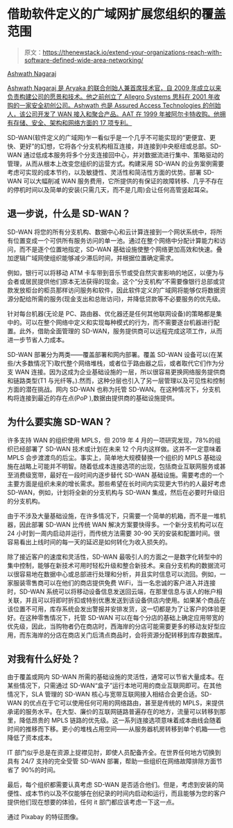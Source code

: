 # 借助软件定义的广域网扩展您组织的覆盖范围

> 原文：<https://thenewstack.io/extend-your-organizations-reach-with-software-defined-wide-area-networking/>

[](https://www.aryaka.com/)

[Ashwath Nagaraj](https://www.aryaka.com/)

[Ashwath Nagaraj 是 Aryaka 的联合创始人兼首席技术官，自 2009 年成立以来负责构建公司的愿景和技术。他之前创立了 Allegro Systems 思科在 2001 年收购的一家安全初创公司。Ashwath 也是 Assured Access Technologies 的创始人，该公司开发了 WAN 接入和聚合产品。AAT 在 1999 年被阿尔卡特收购。他拥有存储、安全、架构和网络方面的 17 项专利。](https://www.aryaka.com/)

[](https://www.aryaka.com/)[](https://www.aryaka.com/)

SD-WAN(软件定义的广域网)乍一看似乎是一个几乎不可能实现的“更便宜、更快、更好”的幻想，它将各个分支机构相互连接，并连接到中央枢纽或总部。SD-WAN 通过低成本服务将多个分支连接回中心，并对数据流进行集中、策略驱动的管理，从而从根本上改变您组织的运营方式。构建采用 SD-WAN 的业务案例需要考虑可实现的成本节约，以及敏捷性、灵活性和简洁性方面的优势。部署 SD-WAN 可以大幅削减 WAN 服务费用，它所提供的有保证的故障转移、几乎不存在的停机时间以及简单的安装(只需几天，而不是几周)会让任何高管竖起耳朵。

## 退一步说，什么是 SD-WAN？

SD-WAN 将您的所有分支机构、数据中心和云计算连接到一个网状系统中，将所有位置变成一个可供所有服务访问的单一池。通过在整个网络中分配计算能力和访问，而不是逐个位置地指定，SD-WAN 基础设施使整个网络更加高效和快速。叠加逻辑广域网使组织能够减少滞后时间，并根据位置确定需求。

例如，银行可以将移动 ATM 卡车带到音乐节或受自然灾害影响的地区，以便为与会者或居民提供他们原本无法获得的现金。这个“分支机构”不需要像银行总部或贷款发放柜台的柜员那样访问服务和软件，因此软件定义的广域网将能够仅将数据资源分配给所需的服务(现金支出和总账访问)，并降低贷款等不必要服务的优先级。

针对每台机器(无论是 PC、路由器、优化器还是任何其他联网设备)的策略都是集中的。可以在整个网络中定义和实现每种模式的行为，而不需要逐台机器进行配置。此外，借助全面管理的 SD-WAN，服务提供商可以远程完成这项工作，从而进一步节省人力成本。

SD-WAN 部署分为两类——覆盖部署和网内部署。覆盖 SD-WAN 设备可以(在某些/大多数情况下)取代整个网络堆栈，或者位于路由器之后，或者取代它们作为分支 WAN 连接。因为这成为企业基础设施的一层，所以很容易更换网络服务提供商和链路类型(T1 与光纤等。).然而，这种分层也引入了另一层管理以及可见性和控制方面的潜在挑战。网内 SD-WAN 也称为托管 SD-WAN。在这种情况下，分支机构将连接到最近的存在点(PoP ),数据由提供商的基础设施提供。

## 为什么要实施 SD-WAN？

许多支持 WAN 的组织使用 MPLS，但 2019 年 4 月的一项研究发现，78%的组织已经部署了 SD-WAN 技术或计划在未来 12 个月内这样做。这并不一定意味着 MPLS 会步渡渡鸟的后尘。事实上，简单地大规模替换一个组织的 MPLS 基础设施在战略上可能并不明智。随着低成本连接选项的出现，包括商业互联网服务或甚至消费级宽带，最好在一段时间内逐步替代 SD-WAN 基础设施。需要考虑的一个主要方面是组织未来的增长需求。那些希望在长时间内实现更大节约的人最好考虑 SD-WAN，例如，计划将全新的分支机构与 SD-WAN 集成，然后在必要时升级旧的分支机构。

由于不涉及大量基础设施，在许多情况下，只需要一个简单的机箱，而不是一堆机器，因此部署 SD-WAN 比传统 WAN 解决方案要快得多。一个新分支机构可以在 24 小时到一周内启动并运行，而传统方法需要 30-90 天的安装和配置时间。很容易看出上线时间的每一天的延迟是如何转化为收入损失的。

除了接近客户的速度和灵活性，SD-WAN 最吸引人的方面之一是数字化转型中的集中控制，能够在新技术可用时轻松升级和整合新技术。来自分支机构的数据流可以很容易地在数据中心或总部进行处理和分析，并且实时信息可以流回。例如，一家服装零售商可以在他们的商店提供免费 WiFi，当一名忠诚的客户进入并连接时，SD-WAN 系统可以将移动设备信息发送回云端，在那里信息与该人的帐户相关联，并且可以将即时折扣或特别优惠发送到该设备供店内使用。如果某个商品在该位置不可用，库存系统会发出警报并安排发货，这一切都是为了让客户的体验更好。在这种零售情况下，托管 SD-WAN 可以在每个分店的基础上确定应用带宽的优先级，因此，当购物者仍在商店时，西海岸的分店可能需要更多的移动友好型应用，而东海岸的分店在商店关门后清点商品时，会将资源分配转移到库存数据库。

## 对我有什么好处？

由于覆盖或网内 SD-WAN 所需的基础设施的灵活性，通常可以节省大量成本。在某些情况下，只需通过 SD-WAN“盒子”运行本地可用的商业互联网即可。在其他情况下，SLA 管理的 SD-WAN 核心与宽带互联网接入相结合会更合适。SD-WAN 的优点在于它可以使用任何可用的网络路由，甚至是传统的 MPLS，来提供承诺的服务水平。在大型、廉价的互联网链路普遍存在的地方，流量可以转移到那里，降低昂贵的 MPLS 链路的优先级。这一系列连接选项意味着成本曲线会随着时间的推移而下移。更小的堆栈占用空间——从服务器机房转移到单个机箱——也降低了资本成本。

IT 部门似乎总是在资源上捉襟见肘，即使人员配备齐全。在世界任何地方切换到具有 24/7 支持的完全受管 SD-WAN 部署，帮助一些组织在网络故障排除方面节省了 90%的时间。

最后，每个组织都需要认真考虑 SD-WAN 是否适合他们。但是，考虑到安装的简便性、成本节约以及不仅能够在创纪录的时间内启动和运行，而且能够为您的客户提供他们现在想要的体验，任何 it 部门都应该考虑一下这一点。

通过 Pixabay 的特征图像。

<svg xmlns:xlink="http://www.w3.org/1999/xlink" viewBox="0 0 68 31" version="1.1"><title>Group</title> <desc>Created with Sketch.</desc></svg>